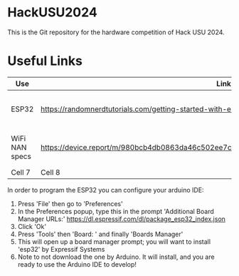 # HackUSU2024
This is the Git repository for the hardware competition of Hack USU 2024.

# Useful Links

| Use | Link | Note |
|----------|----------|----------|
| ESP32   | https://randomnerdtutorials.com/getting-started-with-esp32/   | How to program the esp32   |
| WiFi NAN specs   | https://device.report/m/980bcb4db0863da46c502ee7c16a63f7606467778fe73fac7ffabcd3cfa5d207.pdf   | May or may not be useful   |
| Cell 7   | Cell 8   | Cell 9   |




In order to program the ESP32 you can configure your arduino IDE:
1. Press 'File' then go to 'Preferences'
2. In the Preferences popup, type this in the prompt 'Additional Board Manager URLs:'
    https://dl.espressif.com/dl/package_esp32_index.json
3. Click 'Ok'
4. Press 'Tools' then 'Board: ' and finally 'Boards Manager'
5. This will open up a board manager prompt; you will want to install 'esp32' by Expressif Systems
6. Note to not download the one by Arduino. It will install, and you are ready to use the Arduino IDE to develop!

